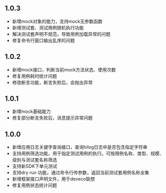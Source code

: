 ## 1.0.3

- 新增mock对象的能力，支持mock无参数函数
- 新增测试套、测试用例随机执行功能
- 解决测试套声明不规范，导致用例加载异常的问题
- 修复命令行窗口输出乱序的问题

## 1.0.2

- 新增mock接口，判断当前mock方法状态、使用次数
- 修复用例耗时统计问题
- 修改断言功能，断言失败后，会抛出异常

## 1.0.1
- 新增mock基础能力
- 修复部分断言失败后，消息提示异常问题

## 1.0.0
- 新增应用日志关键字查询接口，查询hilog日志中是否包含指定字符串
- 支持用例筛选功能，用于指定测试用例的执行。可按用例名称、类型、规模、级别与测试套名称筛选
- 支持新SDK下单元测试
- 支持dry run 功能，通过命令行传参数，返回当前测试套用例名称全集
- 新增框架接口声明文件，用于deveco联想
- 修复用例状态统计问题
